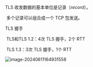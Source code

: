 TLS 收发数据的基本单位是记录（*record*）。

​	多个记录可以组合成一个 TCP 包发送。



TLS 握手

​	TLS和TLS 1.2：4次 TLS 握手，2个 RTT

​	TLS 1.3：3次 TLS 握手，1个 RTT

![image-20240611164931558](https://cdn.jsdelivr.net/gh/sword4869/pic1@main/images/202406111649593.png)